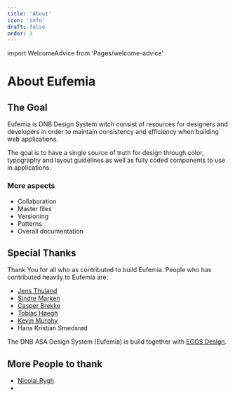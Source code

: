 ```yaml
---
title: 'About'
icon: 'info'
draft: false
order: 3
---
```


import WelcomeAdvice from 'Pages/welcome-advice'

# About Eufemia

<WelcomeAdvice />

## The Goal

Eufemia is DNB Design System witch consist of resources for designers and developers in order to maintain consistency and efficiency when building web applications.

The goal is to have a single source of truth for design through color, typography and layout guidelines as well as fully coded components to use in applications.

### More aspects

- Collaboration
- Master files
- Versioning
- Patterns
- Overall documentation

## Special Thanks

Thank You for all who as contributed to build Eufemia. People who has contributed heavily to Eufemia are:

- [Jens Thuland](https://dnb.enterprise.slack.com/user/@WE4QCR6PQ)
- [Sindre Marken](https://dnb.enterprise.slack.com/user/@WDUUEJNVC)
- [Casper Brekke](https://dnb.enterprise.slack.com/user/@WDU4VCEP5)
- [Tobias Høegh](https://dnb.enterprise.slack.com/user/@WE2M4E65N)
- [Kevin Murphy](https://dnb.enterprise.slack.com/user/@WE38HLQQ4)
- Hans Kristian Smedsrød

The DNB ASA Design System (Eufemia) is build together with [EGGS Design](https://eggsdesign.com/).

## More People to thank

- [Nicolai Rygh](https://dnb.enterprise.slack.com/user/@WDY36GXKM)
-
